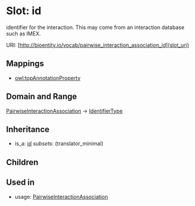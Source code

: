 # Slot: id


identifier for the interaction. This may come from an interaction database such as IMEX.

URI: [http://bioentity.io/vocab/pairwise_interaction_association_id](slot_uri)
## Mappings

 * [owl:topAnnotationProperty](http://purl.obolibrary.org/obo/owl_topAnnotationProperty)
## Domain and Range

[PairwiseInteractionAssociation](PairwiseInteractionAssociation.md) -> [IdentifierType](IdentifierType.md)
## Inheritance

 *  is_a: [id](id.md) *subsets*: (translator_minimal)
## Children

## Used in

 *  usage: [PairwiseInteractionAssociation](PairwiseInteractionAssociation.md)
